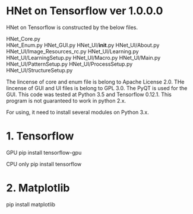 # HNet on Tensorflow ver 1.0.0.0

HNet on Tensorflow is constructed by the below files.

HNet_Core.py<br>
HNet_Enum.py
HNet_GUI.py
HNet_UI/__init__.py
HNet_UI/About.py
HNet_UI/Image_Resources_rc.py
HNet_UI/Learning.py
HNet_UI/LearningSetup.py
HNet_UI/Macro.py
HNet_UI/Main.py
HNet_UI/PatternSetup.py
HNet_UI/ProcessSetup.py
HNet_UI/StructureSetup.py


The lincense of core and enum file is belong to Apache License 2.0.
THe lincense of GUI and UI files is belong to GPL 3.0.
The PyQT is used for the GUI. This code was tested at Python 3.5 and Tensorflow 0.12.1. This program is not guaranteed to work in python 2.x.

For using, it need to install several modules on Python 3.x.

# 1. Tensorflow

GPU
pip install tensorflow-gpu

CPU only
pip install tensorflow

# 2. Matplotlib

pip install matplotlib

